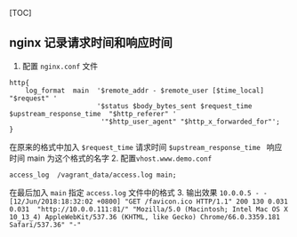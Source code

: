 [TOC]

## nginx 记录请求时间和响应时间
1. 配置 `nginx.conf` 文件
```
http{
	log_format  main  '$remote_addr - $remote_user [$time_local] "$request" '
                      '$status $body_bytes_sent $request_time $upstream_response_time  "$http_referer" '
                       '"$http_user_agent" "$http_x_forwarded_for"';
}
```
在原来的格式中加入 ` $request_time ` 请求时间 `$upstream_response_time ` 响应时间
main 为这个格式的名字
2. 配置`vhost.www.demo.conf`
```
access_log  /vagrant_data/access.log main;
```
在最后加入  `main` 指定 `access.log` 文件中的格式
3. 输出效果
`10.0.0.5 - - [12/Jun/2018:18:32:02 +0800] "GET /favicon.ico HTTP/1.1" 200 130 0.031 0.031  "http://10.0.0.111:81/" "Mozilla/5.0 (Macintosh; Intel Mac OS X 10_13_4) AppleWebKit/537.36 (KHTML, like Gecko) Chrome/66.0.3359.181 Safari/537.36" "-"
`